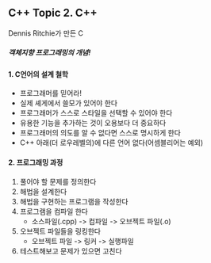 ## C++ Topic 2. C++

Dennis Ritchie가 만든 C

##### 객체지향 프로그래밍의 개념!



#### 1. C언어의 설계 철학

- 프로그래머를 믿어라!
- 실제 셰게에서 쓸모가 있어야 한다
- 프로그래머가 스스로 스타일을 선택할 수 있어야 한다
- 유용한 기능을 추가하는 것이 오용보다 더 중요하다
- 프로그래머의 의도를 알 수 없다면 스스로 명시하게 한다
- C++ 아래(더 로우레벨의)에 다른 언어 없다(어셈블리어는 예외)



#### 2. 프로그래밍 과정

1. 풀어야 할 문제를 정의한다
2. 해법을 설계한다
3. 해법을 구현하는 프로그램을 작성한다
4. 프로그램을 컴파일 한다 
   - 소스파일(.cpp) -> 컴파일 -> 오브젝트 파일(.o)
5. 오브젝트 파일들을 링킹한다
   - 오브젝트 파일 -> 링커 -> 실행파일
6. 테스트해보고 문제가 있으면 고친다





